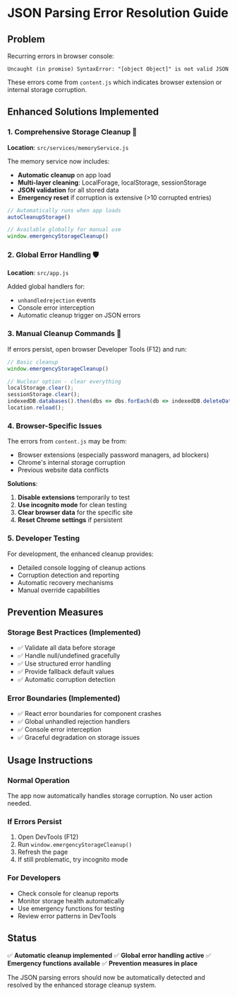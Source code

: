 # JSON Parsing Error Resolution Guide

## Problem

Recurring errors in browser console:

```
Uncaught (in promise) SyntaxError: "[object Object]" is not valid JSON
```

These errors come from `content.js` which indicates browser extension or internal storage corruption.

## Enhanced Solutions Implemented

### 1. Comprehensive Storage Cleanup 🧹

**Location**: `src/services/memoryService.js`

The memory service now includes:

- **Automatic cleanup** on app load
- **Multi-layer cleaning**: LocalForage, localStorage, sessionStorage
- **JSON validation** for all stored data
- **Emergency reset** if corruption is extensive (>10 corrupted entries)

```javascript
// Automatically runs when app loads
autoCleanupStorage()

// Available globally for manual use
window.emergencyStorageCleanup()
```

### 2. Global Error Handling 🛡️

**Location**: `src/app.js`

Added global handlers for:

- `unhandledrejection` events
- Console error interception
- Automatic cleanup trigger on JSON errors

### 3. Manual Cleanup Commands 🔧

If errors persist, open browser Developer Tools (F12) and run:

```javascript
// Basic cleanup
window.emergencyStorageCleanup()

// Nuclear option - clear everything
localStorage.clear();
sessionStorage.clear();
indexedDB.databases().then(dbs => dbs.forEach(db => indexedDB.deleteDatabase(db.name)));
location.reload();
```

### 4. Browser-Specific Issues

The errors from `content.js` may be from:

- Browser extensions (especially password managers, ad blockers)
- Chrome's internal storage corruption
- Previous website data conflicts

**Solutions**:

1. **Disable extensions** temporarily to test
2. **Use incognito mode** for clean testing
3. **Clear browser data** for the specific site
4. **Reset Chrome settings** if persistent

### 5. Developer Testing

For development, the enhanced cleanup provides:

- Detailed console logging of cleanup actions
- Corruption detection and reporting
- Automatic recovery mechanisms
- Manual override capabilities

## Prevention Measures

### Storage Best Practices (Implemented)

- ✅ Validate all data before storage
- ✅ Handle null/undefined gracefully
- ✅ Use structured error handling
- ✅ Provide fallback default values
- ✅ Automatic corruption detection

### Error Boundaries (Implemented)

- ✅ React error boundaries for component crashes
- ✅ Global unhandled rejection handlers
- ✅ Console error interception
- ✅ Graceful degradation on storage issues

## Usage Instructions

### Normal Operation

The app now automatically handles storage corruption. No user action needed.

### If Errors Persist

1. Open DevTools (F12)
2. Run `window.emergencyStorageCleanup()`
3. Refresh the page
4. If still problematic, try incognito mode

### For Developers

- Check console for cleanup reports
- Monitor storage health automatically
- Use emergency functions for testing
- Review error patterns in DevTools

## Status

✅ **Automatic cleanup implemented**
✅ **Global error handling active**
✅ **Emergency functions available**
✅ **Prevention measures in place**

The JSON parsing errors should now be automatically detected and resolved by the enhanced storage cleanup system.
